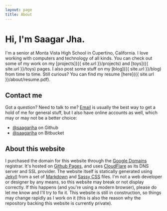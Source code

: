```yaml
---
layout: page
title: About
---
```


# Hi, I'm Saagar Jha.
I'm a senior at Monta Vista High School in Cupertino, California. I love working with computers and technology of all kinds. You can check out some of my work on my [projects]({{ site.url }}/projects) and [toys]({{ site.url }}/toys) pages. I also post some stuff on my [blog]({{ site.url }}/blog) from time to time. Still curious? You can find my resume [here]({{ site.url }}/about/resume.pdf).

## Contact me
Got a question? Need to talk to me? [Email](mailto:saagar@saagarjha.com) is usually the best way to get a hold of me for general stuff, but I also have online accounts as well, which may or may not be a better choice:

- [@saagarjha](https://github.com/saagarjha) on Github
- [@saagarjha](https://bitbucket.org/saagarjha/) on Bitbucket

## About this website
I purchased the domain for this website through the [Google Domains](https://domains.google/) registrar. It's hosted on [Github Pages](https://pages.github.com), and uses [CloudFlare](https://www.cloudflare.com) as its DNS server and SSL provider. The website itself is statically generated using [Jekyll](https://jekyllrb.com) from a set of [Markdown](https://daringfireball.net/projects/markdown/) and [Sassy CSS](http://sass-lang.com) files. I'm not a web developer or designer by any means, so this website may break or not display correctly. If this happens (and you're using a modern browser), please do let me know and I'll try to fix it. This website is still in construction, so things may change rapidly as I work on it (this is also the reason why the repository backing this website is currently private).
